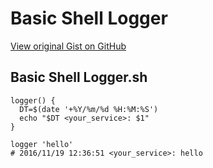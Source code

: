 # Basic Shell Logger

[View original Gist on GitHub](https://gist.github.com/Integralist/06f026435f47062562c4280b77399919)

## Basic Shell Logger.sh

```shell
logger() {
  DT=$(date '+%Y/%m/%d %H:%M:%S')
  echo "$DT <your_service>: $1"
}

logger 'hello'
# 2016/11/19 12:36:51 <your_service>: hello
```

